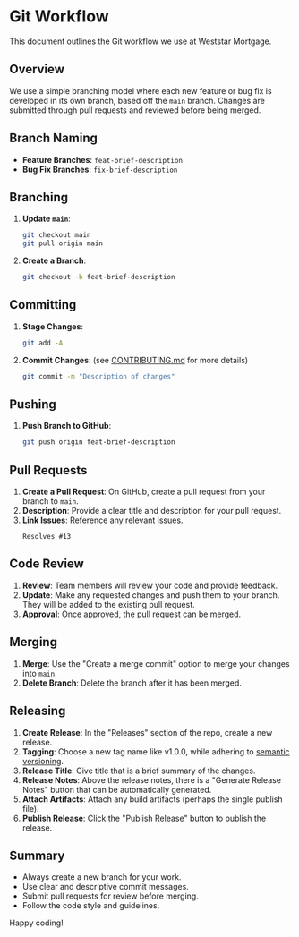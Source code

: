 # Git Workflow

This document outlines the Git workflow we use at Weststar Mortgage.

## Overview

We use a simple branching model where each new feature or bug fix is developed in its own branch, based off the `main` branch. Changes are submitted through pull requests and reviewed before being merged.

## Branch Naming

- **Feature Branches**: `feat-brief-description`
- **Bug Fix Branches**: `fix-brief-description`

## Branching

1. **Update `main`**:
    ```sh
    git checkout main
    git pull origin main
    ```

2. **Create a Branch**:
    ```sh
    git checkout -b feat-brief-description
    ```

## Committing

1. **Stage Changes**:
    ```sh
    git add -A
    ```

2. **Commit Changes**: (see [CONTRIBUTING.md](https://github.com/weststar-mortgage/.github/blob/main/CONTRIBUTING.md) for more details)
    ```sh
    git commit -m "Description of changes"
    ```

## Pushing

1. **Push Branch to GitHub**:
    ```sh
    git push origin feat-brief-description
    ```

## Pull Requests

1. **Create a Pull Request**: On GitHub, create a pull request from your branch to `main`.
2. **Description**: Provide a clear title and description for your pull request.
3. **Link Issues**: Reference any relevant issues.
    ```
    Resolves #13
    ```

## Code Review

1. **Review**: Team members will review your code and provide feedback.
2. **Update**: Make any requested changes and push them to your branch. They will be added to the existing pull request.
3. **Approval**: Once approved, the pull request can be merged.

## Merging

1. **Merge**: Use the "Create a merge commit" option to merge your changes into `main`.
2. **Delete Branch**: Delete the branch after it has been merged.

## Releasing

1. **Create Release**: In the "Releases" section of the repo, create a new release. 
2. **Tagging**: Choose a new tag name like v1.0.0, while adhering to [semantic versioning](https://semver.org/).
3. **Release Title**: Give title that is a brief summary of the changes.
4. **Release Notes**: Above the release notes, there is a "Generate Release Notes" button that can be automatically generated.
5. **Attach Artifacts**: Attach any build artifacts (perhaps the single publish file).
6. **Publish Release**: Click the "Publish Release" button to publish the release.

## Summary

- Always create a new branch for your work.
- Use clear and descriptive commit messages.
- Submit pull requests for review before merging.
- Follow the code style and guidelines.

Happy coding!
